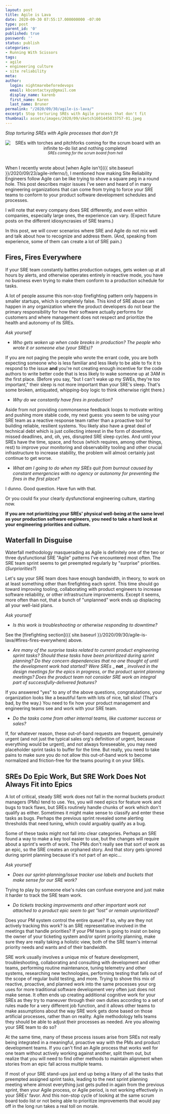 ```yaml
---
layout: post
title: Agile is Lava
date: 2020-09-30 07:55:17.000000000 -07:00
type: post
parent_id: '0'
published: true
password: ''
status: publish
categories:
- Running With Scissors
tags:
- agile
- engineering culture
- site reliability
meta:
author:
  login: nightmarebeforedevops
  email: kbcontactxyz@gmail.com
  display_name: karenb
  first_name: Karen
  last_name: Bruner
permalink: "/2020/09/30/agile-is-lava/"
excerpt: Stop torturing SREs with Agile process that don't fit
thumbnail: assets/images/2020/09/sketch1601445033757-01.jpeg
---
```


_Stop torturing SREs with Agile processes that don't fit_

<div align="center">
<img
src="{{ site.baseurl }}/assets/images/2020/09/sketch1601445033757-01.jpeg"
alt="SREs with torches and pitchforks coming for the scrum board with an infinite to-do list and nothing completed">
<br>
<i><small>
SREs coming for the scrum board from hell
</small></i>
</div>
<br>

When I recently wrote about [when Agile isn't]({{ site.baseurl }}/2020/09/23/agile-inferno/), I mentioned how making Site Reliability Engineers follow Agile can be like trying to shove a square peg in a round hole. This post describes major issues I've seen and heard of in many engineering organizations that can come from trying to force your SRE teams to conform to your product software development schedules and processes.

I will note that every company does SRE differently, and even within companies, especially large ones, the experience can vary. (Expect future posts on the different idiosyncrasies of SRE teams.)

In this post, we will cover scenarios where SRE and Agile do not mix well and talk about how to recognize and address them. (And, speaking from experience, some of them can create a lot of SRE pain.)

## Fires, Fires Everywhere

If your SRE team constantly battles production outages, gets woken up at all hours by alerts, and otherwise operates entirely in reactive mode, you have no business even trying to make them conform to a production schedule for tasks.

A lot of people assume this non-stop firefighting pattern only happens in smaller startups, which is completely false. This kind of SRE abuse can happen in any organization where the product developers do not bear the primary responsibility for how their software actually performs for customers and where management does not respect and prioritize the health and autonomy of its SREs.

_Ask yourself_

- _Who gets woken up when code breaks in production? The people who wrote it or someone else (your SREs)?_

If you are not paging the people who wrote the errant code, you are both expecting someone who is less familiar and less likely to be able to fix it to respond to the issue **and** you're not creating enough incentive for the code authors to write better code that is less likely to wake someone up at 3AM in the first place. (Before you say, "but I can't wake up my SWEs, they're too important," their sleep is not more important than your SRE's sleep. That's some broken, antiquated, whipping-boy logic to think otherwise right there.)

- _Why do we constantly have fires in production?_

Aside from not providing commonsense feedback loops to motivate writing and pushing more stable code, my next guess: you seem to be using your SRE team as a reactive response team rather than a proactive tool for building reliable, resilient systems. You likely also have a great deal of technical debt which is just collecting interest in the form of downtime, missed deadlines, and, oh, yes, disrupted SRE sleep cycles. And until your SREs have the time, space, and focus (which requires, among other things, rest) to improve your monitoring and observability tooling and other crucial infrastructure to increase stability, the problem will almost certainly just continue to get worse.

- _What am I going to do when my SREs quit from burnout caused by constant emergencies with no agency or autonomy for preventing the fires in the first place?_

I dunno. Good question. Have fun with that.

Or you could fix your clearly dysfunctional engineering culture, starting now.

**If you are not prioritizing your SREs' physical well-being at the same level as your production software engineers, you need to take a hard look at your engineering**  **priorities and**  **culture.**

## Waterfall In Disguise

Waterfall methodology masquerading as Agile is definitely one of the two or three dysfunctional SRE "Agile" patterns I've encountered most often. The SRE team sprint seems to get preempted regularly by "surprise" priorities. (_Surpriorities_?)

Let's say your SRE team does have enough bandwidth, in theory, to work on at least something other than firefighting each sprint. This time should go toward improving tooling, collaborating with product engineers to increase software reliability, or other infrastructure improvements. Except it seems, more often than not, that a bunch of "unplanned" work ends up displacing all your well-laid plans.

_Ask yourself_

- _Is this work is troubleshooting or otherwise responding to downtime?_

See the [firefighting section]({{ site.baseurl }}/2020/09/30/agile-is-lava/#fires-fires-everywhere) above.

- _Are many of the surprise tasks related to current product engineering sprint tasks?_ _Should these tasks have been prioritized during sprint planning? Do they concern dependencies that no one thought of until the development work had started? Were SREs_ _ **not** _ _involved in the design meetings for the epics in progress, or the product sprint planning meetings? Does the product team not consider SRE work an integral part of successfully-delivered features?_

If you answered "yes" to any of the above questions, congratulations, your organization looks like a beautiful farm with lots of nice, tall silos! (That's bad, by the way.) You need to fix how your product management and engineering teams see and work with your SRE team.

- _Do the tasks come from other internal teams, like customer success or sales?_

If, for whatever reason, these out-of-band requests are frequent, genuinely urgent (and not just the typical sales org's definition of urgent, because everything would be urgent), and not always foreseeable, you may need placeholder sprint tasks to buffer for the time. But really, you need to take pains to make sure you do not allow this out-of-band work to become normalized and friction-free for the teams pouring it on your SREs.

## SREs Do Epic Work, But SRE Work Does Not Always Fit into Epics

A lot of critical, steady SRE work does not fall in the normal buckets product managers (PMs) tend to use. Yes, you will need epics for feature work and bugs to track flaws, but SREs routinely handle chunks of work which don't qualify as either. Sometimes it might make sense to classify and enter these tasks as bugs. Perhaps the previous sprint revealed some alerting thresholds that need tuning, which could arguably qualify as a bug.

Some of these tasks might not fall into clear categories. Perhaps an SRE found a way to make a key tool easier to use, but the changes will require about a sprint's worth of work. The PMs don't really see that sort of work as an epic, so the SRE creates an orphaned story. And that story gets ignored during sprint planning because it's not part of an epic...

_Ask yourself_

- _Does our sprint-planning/issue tracker use labels and buckets that make sense for our SRE work?_

Trying to play by someone else's rules can confuse everyone and just make it harder to track the SRE team work.

- _Do tickets tracking improvements and other important work not attached to a product epic seem to get "lost" or remain unprioritized?_

Does your PM system control the entire queue? If so, why are they not actively tracking this work? Is an SRE representative involved in the meetings that handle priorities? If your PM team is going to insist on being the owner of your ticketing system and/or sprint priority planning, make sure they are really taking a holistic view, both of the SRE team's internal priority needs and wants and of their bandwidth.

SRE work usually involves a unique mix of feature development, troubleshooting, collaborating and consulting with development and other teams, performing routine maintenance, tuning telemetry and other systems, researching new technologies, performing testing that falls out of the scope of regular build testing, and more. Trying to shove this mix of reactive, proactive, and planned work into the same processes your org uses for more traditional software development very often just does not make sense. It often ends up creating additional cognitive work for your SREs as they try to maneuver through their own duties according to a set of rules made for a very different job function, and it allows other teams to make assumptions about the way SRE work gets done based on those artificial processes, rather than on reality. Agile methodology tells teams they should be able to adjust their processes as needed. Are you allowing your SRE team to do so?

At the same time, many of these process issues arise from SREs not really being integrated in a meaningful, proactive way with the PMs and product development teams. If you can't find an Agile process that works well for one team without actively working against another, split them out, but realize that you will need to find other methods to maintain alignment when stories from an epic fall across multiple teams.

If most of your SRE stand-ups just end up being a litany of all the tasks that preempted assigned sprint tasks, leading to the next sprint planning meeting where almost everything just gets pulled in again from the previous sprint, then your Agile process, or Agile period, is not working effectively in your SREs' favor. And this non-stop cycle of looking at the same scrum board todo list or not being able to prioritize improvements that would pay off in the long run takes a real toll on morale.

